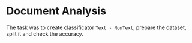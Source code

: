 # Document Analysis

The task was to create classificator `Text - NonText`, prepare the dataset, split it and check the accuracy. 
